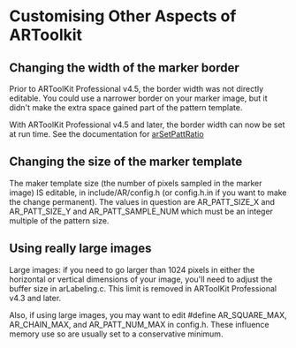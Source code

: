# Customising Other Aspects of ARToolkit

## Changing the width of the marker border

Prior to ARToolKit Professional v4.5, the border width was not directly editable. You could use a narrower border on your marker image, but it didn't make the extra space gained part of the pattern template.

With ARToolKit Professional v4.5 and later, the border width can now be set at run time. See the documentation for [arSetPattRatio](http://www.artoolworks.com/support/doc/artoolkit4/apiref/ar_h/index.html#//apple_ref/c/func/arSetPattRatio)

## Changing the size of the marker template

The maker template size (the number of pixels sampled in the marker image) IS editable, in include/AR/config.h (or config.h.in if you want to make the change permanent). The values in question are AR_PATT_SIZE_X and AR_PATT_SIZE_Y and AR_PATT_SAMPLE_NUM which must be an integer multiple of the pattern size.

## Using really large images

Large images: if you need to go larger than 1024 pixels in either the horizontal or vertical dimensions of your image, you'll need to adjust the buffer size in arLabeling.c. This limit is removed in ARToolKit Professional v4.3 and later.

Also, if using large images, you may want to edit \#define AR_SQUARE_MAX, AR_CHAIN_MAX, and AR_PATT_NUM_MAX in config.h. These influence memory use so are usually set to a conservative minimum.